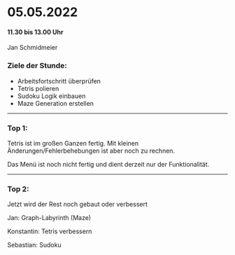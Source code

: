 # 05.05.2022
#### 11.30 bis 13.00 Uhr
Jan Schmidmeier

### Ziele der Stunde:
- Arbeitsfortschritt überprüfen
- Tetris polieren
- Sudoku Logik einbauen
- Maze Generation erstellen
---

### Top 1:
Tetris ist im großen Ganzen fertig.
Mit kleinen Änderungen/Fehlerbehebungen ist aber noch zu rechnen.

Das Menü ist noch nicht fertig und dient derzeit nur der Funktionalität.

---

### Top 2:
Jetzt wird der Rest noch gebaut oder verbessert

Jan: Graph-Labyrinth (Maze)

Konstantin: Tetris verbessern

Sebastian: Sudoku

